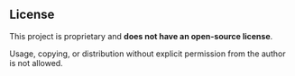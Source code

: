 ## License

This project is proprietary and **does not have an open-source license**.

Usage, copying, or distribution without explicit permission from the author is not allowed.
